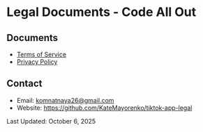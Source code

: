 # Legal Documents - Code All Out

## Documents
- [Terms of Service](TERMS_OF_SERVICE.md)
- [Privacy Policy](PRIVACY_POLICY.md)

## Contact
- Email: komnatnaya26@gmail.com
- Website: https://github.com/KateMayorenko/tiktok-app-legal

Last Updated: October 6, 2025
